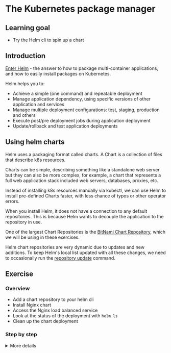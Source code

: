 # The Kubernetes package manager

## Learning goal

- Try the Helm cli to spin up a chart

## Introduction

[Enter Helm](https://github.com/helm/helm) - the
answer to how to package multi-container
applications, and how to easily install packages
on Kubernetes.

Helm helps you to:

- Achieve a simple (one command) and repeatable
  deployment
- Manage application dependency, using specific
  versions of other application and services
- Manage multiple deployment configurations: test,
  staging, production and others
- Execute post/pre deployment jobs during
  application deployment
- Update/rollback and test application deployments

## Using helm charts

Helm uses a packaging format called charts. A
Chart is a collection of files that describe k8s
resources.

Charts can be simple, describing something like a
standalone web server but they can also be more
complex, for example, a chart that represents a
full web application stack included web servers,
databases, proxies, etc.

Instead of installing k8s resources manually via
kubectl, we can use Helm to install pre-defined
Charts faster, with less chance of typos or other
operator errors.

When you install Helm, it does not have a
connection to any default repositories. This is
because Helm wants to decouple the application to
the repository in use.

One of the largest Chart Repositories is the
[BitNami Chart Repository](https://charts.bitnami.com),
which we will be using in these exercises.

Helm chart repositories are very dynamic due to
updates and new additions. To keep Helm's local
list updated with all these changes, we need to
occasionally run the
[repository update](https://helm.sh/docs/helm/helm_repo_update/)
command.

## Exercise

### Overview

- Add a chart repository to your helm cli
- Install Nginx chart
- Access the Nginx load balanced service
- Look at the status of the deployment with
  `helm ls`
- Clean up the chart deployment

### Step by step

<details>
      <summary>More details</summary>

**Add a chart repository to your helm cli**

To install the Bitnami Helm Repo and update Helm's
local list of Charts, run:

- `helm repo add bitnami https://charts.bitnami.com/bitnami`
- `helm repo update`

**Install Nginx Chart**

We use the Nginx chart because it is fast and easy to install, and allows us to access the Nginx webserver from our browser to verify that it was deployed.

- `helm install my-release bitnami/nginx`

This command creates a release called `my-release`
with the bitnami/nginx chart.

The command will output information about your
newly deployed mysql setup similar to this:

```
NAME: my-release
LAST DEPLOYED: Tue Apr 20 12:46:10 2021
NAMESPACE: user1
STATUS: deployed
REVISION: 1
TEST SUITE: None
NOTES:
** Please be patient while the chart is being deployed **

NGINX can be accessed through the following DNS name from within your cluster:

    my-release-nginx.user1.svc.cluster.local (port 80)

To access NGINX from outside the cluster, follow the steps below:

1. Get the NGINX URL by running these commands:

  NOTE: It may take a few minutes for the LoadBalancer IP to be available.
        Watch the status with: 'kubectl get svc --namespace user1 -w my-release-nginx'

    export SERVICE_PORT=$(kubectl get --namespace user1 -o jsonpath="{.spec.ports[0].port}" services my-release-nginx)
    export SERVICE_IP=$(kubectl get svc --namespace user1 my-release-nginx -o jsonpath='{.status.loadBalancer.ingress[0].ip}')
    echo "http://${SERVICE_IP}:${SERVICE_PORT}"
```

**Access the Nginx load balanced service**

Get the external IP and port with the following
three commands.
> :bulb: You must change `user1` in the below commands to your namespace.
> You can find your namespace with the command `kubectl config view | grep namespace`.

- `export SERVICE_PORT=$(kubectl get --namespace user1 -o jsonpath="{.spec.ports[0].port}" services my-release-nginx)`
- `export SERVICE_IP=$(kubectl get svc --namespace user1 my-release-nginx -o jsonpath='{.status.loadBalancer.ingress[0].ip}')`
- `echo "http://${SERVICE_IP}:${SERVICE_PORT}"`
- Navigate your browser to the url printed out by
  the last command

**Look at the status of the deployment with `helm`
and `kubectl`**

Running `helm ls` will show all current
deployments.

- Run `helm ls` and observe that you have a
  release named `my-release`
- Run `kubectl get pods,deployments,svc` and look
  at a few of the kubernetes objects the release
  created.

> :bulb: As said before Helm deals with the
> concept of
> [charts](https://github.com/kubernetes/charts)
> for its deployment logic. bitnami/nginx was a
> chart,
> [found here](https://github.com/bitnami/charts/tree/master/bitnami/nginx)
> that describes how helm should deploy it. It
> interpolates values into the deployment, which
> for nginx looks
> [like this](https://github.com/bitnami/charts/blob/master/bitnami/nginx/templates/deployment.yaml).
> The charts describe which values can be given
> for overwriting default behavior, and there is
> an active community around it.

**Clean up the chart deployment**

To remove the `my-release` release run:

- `helm uninstall my-release`

</details>
